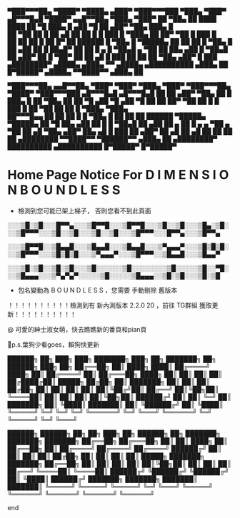                                                                                                                           
▀███▀▀▀██▄     ▀████▀   ▀████▄     ▄███▀   ▀███▀▀▀███    ▀███▄   ▀███▀    ▄█▀▀▀█▄█   ▀████▀     ▄▄█▀▀██▄     ▀███▄   ▀███▀
  ██    ▀██▄     ██       ████    ████       ██    ▀█      ███▄    █     ▄██    ▀█     ██     ▄██▀    ▀██▄     ███▄    █  
  ██     ▀██     ██       █ ██   ▄█ ██       ██   █        █ ███   █     ▀███▄         ██     ██▀      ▀██     █ ███   █  
  ██      ██     ██       █  ██  █▀ ██       ██████        █  ▀██▄ █       ▀█████▄     ██     ██        ██     █  ▀██▄ █  
  ██     ▄██     ██       █  ██▄█▀  ██       ██   █  ▄     █   ▀██▄█     ▄     ▀██     ██     ██▄      ▄██     █   ▀██▄█  
  ██    ▄██▀     ██       █  ▀██▀   ██       ██     ▄█     █     ███     ██     ██     ██     ▀██▄    ▄██▀     █     ███  
▄████████▀     ▄████▄   ▄███▄ ▀▀  ▄████▄   ▄██████████   ▄███▄    ██     █▀█████▀    ▄████▄     ▀▀████▀▀     ▄███▄    ██  
                                                                                                                          
               
                                                                                                           
                                                                                                                           
▀███▀▀▀██▄     ▄▄█▀▀██▄     ▀███▀   ▀███▀   ▀███▄   ▀███▀   ▀███▀▀▀██▄     ▀████▀       ▀███▀▀▀███     ▄█▀▀▀█▄█    ▄█▀▀▀█▄█
  ██    ██   ▄██▀    ▀██▄    ██       █       ███▄    █       ██    ▀██▄     ██           ██    ▀█    ▄██    ▀█   ▄██    ▀█
  ██    ██   ██▀      ▀██    ██       █       █ ███   █       ██     ▀██     ██           ██   █      ▀███▄       ▀███▄    
  ██▀▀▀█▄▄   ██        ██    ██       █       █  ▀██▄ █       ██      ██     ██           ██████        ▀█████▄     ▀█████▄
  ██    ▀█   ██▄      ▄██    ██       █       █   ▀██▄█       ██     ▄██     ██     ▄     ██   █  ▄   ▄     ▀██   ▄     ▀██
  ██    ▄█   ▀██▄    ▄██▀    ██▄     ▄█       █     ███       ██    ▄██▀     ██    ▄█     ██     ▄█   ██     ██   ██     ██
▄████████      ▀▀████▀▀       ▀██████▀▀     ▄███▄    ██     ▄████████▀     ██████████   ▄██████████   █▀█████▀    █▀█████▀ 
                                                                                                                           
                                                                                                                           


# Home Page Notice For D I M E N S I O N   B O U N D L E S S

- 檢測到您可能已架上梯子，
否則您看不到此頁面

░░░▒█░▒█░░░█▀▀▄░░░▒█▀▀█░░░▒█▀▀█░░░▒█░░▒█░░░▒█▄░▒█░░░▒█▀▀▀░░░▒█░░▒█░░░▒█░░▒█░░░▒█▀▀▀░░░█▀▀▄░░░▒█▀▀▄

░░░▒█▀▀█░░▒█▄▄█░░░▒█▄▄█░░░▒█▄▄█░░░▒▀▄▄▄▀░░░▒█▒█▒█░░░▒█▀▀▀░░░▒█▒█▒█░░░▒▀▄▄▄▀░░░▒█▀▀▀░░▒█▄▄█░░░▒█▄▄▀

░░░▒█░▒█░░▒█░▒█░░░▒█░░░░░░▒█░░░░░░░░▒█░░░░░▒█░░▀█░░░▒█▄▄▄░░░▒▀▄▀▄▀░░░░░▒█░░░░░▒█▄▄▄░░▒█░▒█░░░▒█░▒█


- 包名變動為 B O U N D L E S S ，您需要 手動刪除 舊版本

！！！！！！！！！！檢測到有 新內測版本 2.2.0 20 ，前往 TG群組 獲取更新！！！！！！！！！！


@ 可愛的紳士淑女萌，快去瞧瞧新的番頁和pian頁



🐶p.s.葉狗少看goes，賴狗快更新

██████╗     ██╗    ███╗   ███╗    ███████╗    ███╗   ██╗    ███████╗    ██╗     ██████╗     ███╗   ██╗
██╔══██╗    ██║    ████╗ ████║    ██╔════╝    ████╗  ██║    ██╔════╝    ██║    ██╔═══██╗    ████╗  ██║
██║  ██║    ██║    ██╔████╔██║    █████╗      ██╔██╗ ██║    ███████╗    ██║    ██║   ██║    ██╔██╗ ██║
██║  ██║    ██║    ██║╚██╔╝██║    ██╔══╝      ██║╚██╗██║    ╚════██║    ██║    ██║   ██║    ██║╚██╗██║
██████╔╝    ██║    ██║ ╚═╝ ██║    ███████╗    ██║ ╚████║    ███████║    ██║    ╚██████╔╝    ██║ ╚████║
╚═════╝     ╚═╝    ╚═╝     ╚═╝    ╚══════╝    ╚═╝  ╚═══╝    ╚══════╝    ╚═╝     ╚═════╝     ╚═╝  ╚═══╝


██████╗      ██████╗     ██╗   ██╗    ███╗   ██╗    ██████╗     ██╗         ███████╗    ███████╗    ███████╗
██╔══██╗    ██╔═══██╗    ██║   ██║    ████╗  ██║    ██╔══██╗    ██║         ██╔════╝    ██╔════╝    ██╔════╝
██████╔╝    ██║   ██║    ██║   ██║    ██╔██╗ ██║    ██║  ██║    ██║         █████╗      ███████╗    ███████╗
██╔══██╗    ██║   ██║    ██║   ██║    ██║╚██╗██║    ██║  ██║    ██║         ██╔══╝      ╚════██║    ╚════██║
██████╔╝    ╚██████╔╝    ╚██████╔╝    ██║ ╚████║    ██████╔╝    ███████╗    ███████╗    ███████║    ███████║
╚═════╝      ╚═════╝      ╚═════╝     ╚═╝  ╚═══╝    ╚═════╝     ╚══════╝    ╚══════╝    ╚══════╝    ╚══════╝

end
